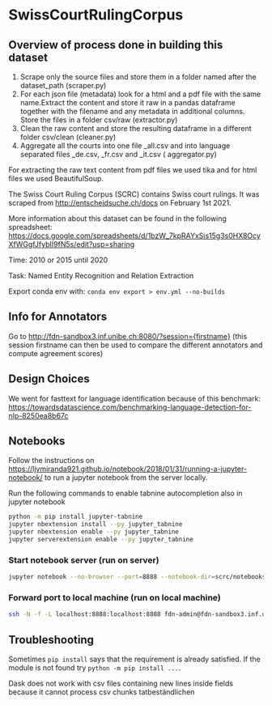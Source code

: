 # SwissCourtRulingCorpus

## Overview of process done in building this dataset

1. Scrape only the source files and store them in a folder named after the dataset_path (scraper.py)
2. For each json file (metadata) look for a html and a pdf file with the same name.Extract the content and store it raw
   in a pandas dataframe together with the filename and any metadata in additional columns. Store the files in a folder
   csv/raw (extractor.py)
3. Clean the raw content and store the resulting dataframe in a different folder csv/clean (cleaner.py)
4. Aggregate all the courts into one file _all.csv and into language separated files _de.csv, _fr.csv and _it.csv (
   aggregator.py)

For extracting the raw text content from pdf files we used tika and for html files we used BeautifulSoup.

The Swiss Court Ruling Corpus (SCRC) contains Swiss court rulings. It was scraped from http://entscheidsuche.ch/docs on
February 1st 2021.

More information about this dataset can be found in the following
spreadsheet: https://docs.google.com/spreadsheets/d/1bzW_7kpRAYxSis15g3s0HX8OcyXfWGgfJfybII9fN5s/edit?usp=sharing

Time: 2010 or 2015 until 2020

Task: Named Entity Recognition and Relation Extraction

Export conda env with:
```conda env export > env.yml --no-builds```

## Info for Annotators

Go to http://fdn-sandbox3.inf.unibe.ch:8080/?session={firstname}
(this session firstname can then be used to compare the different annotators and compute agreement scores)

## Design Choices

We went for fasttext for language identification because of this
benchmark: https://towardsdatascience.com/benchmarking-language-detection-for-nlp-8250ea8b67c

## Notebooks

Follow the instructions on https://ljvmiranda921.github.io/notebook/2018/01/31/running-a-jupyter-notebook/ to run a
jupyter notebook from the server locally.

Run the following commands to enable tabnine autocompletion also in jupyter notebook

```bash
python -m pip install jupyter-tabnine
jupyter nbextension install --py jupyter_tabnine
jupyter nbextension enable --py jupyter_tabnine
jupyter serverextension enable --py jupyter_tabnine
```

### Start notebook server (run on server)

```bash
jupyter notebook --no-browser --port=8888 --notebook-dir=scrc/notebooks
```

### Forward port to local machine (run on local machine)

```bash
ssh -N -f -L localhost:8888:localhost:8888 fdn-admin@fdn-sandbox3.inf.unibe.ch
```

## Troubleshooting

Sometimes ``pip install`` says that the requirement is already satisfied. If the module is not found
try ``python -m pip install ...``.

Dask does not work with csv files containing new lines inside fields because it cannot process csv chunks
tatbeständlichen